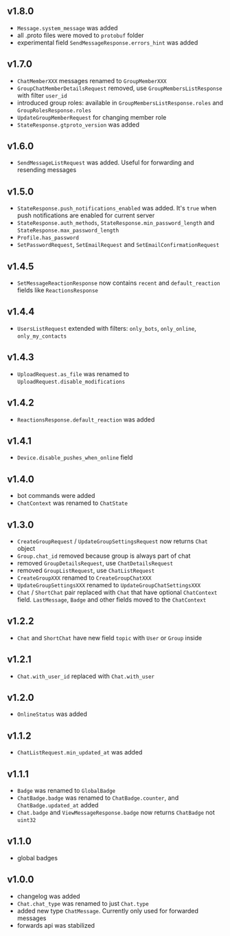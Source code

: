 ## v1.8.0
 - `Message.system_message` was added
 - all .proto files were moved to `protobuf` folder
 - experimental field `SendMessageResponse.errors_hint` was added

## v1.7.0
 - `ChatMemberXXX` messages renamed to `GroupMemberXXX`
 - `GroupChatMemberDetailsRequest` removed, use `GroupMembersListResponse` with filter `user_id`
 -  introduced group roles: available in `GroupMembersListResponse.roles` and `GroupRolesResponse.roles`
 - `UpdateGroupMemberRequest` for changing member role
 - `StateResponse.gtproto_version` was added

## v1.6.0
 - `SendMessageListRequest` was added. Useful for forwarding and resending messages

## v1.5.0
 - `StateResponse.push_notifications_enabled` was added. It's `true` when push notifications are enabled for current server
 - `StateResponse.auth_methods`, `StateResponse.min_password_length` and `StateResponse.max_password_length` 
 - `Profile.has_password` 
 - `SetPasswordRequest`, `SetEmailRequest` and `SetEmailConfirmationRequest`

## v1.4.5
 - `SetMessageReactionResponse` now contains `recent` and `default_reaction` fields like `ReactionsResponse`

## v1.4.4
 - `UsersListRequest` extended with filters: `only_bots`, `only_online`, `only_my_contacts`

## v1.4.3
 - `UploadRequest.as_file` was renamed to `UploadRequest.disable_modifications`

## v1.4.2
 - `ReactionsResponse.default_reaction` was added

## v1.4.1
 - `Device.disable_pushes_when_online` field

## v1.4.0
 - bot commands were added
 - `ChatContext` was renamed to `ChatState`

## v1.3.0
 - `CreateGroupRequest` / `UpdateGroupSettingsRequest` now returns `Chat` object
 - `Group.chat_id` removed because group is always part of chat
 - removed `GroupDetailsRequest`, use `ChatDetailsRequest`
 - removed `GroupListRequest`, use `ChatListRequest`
 - `CreateGroupXXX` renamed to `CreateGroupChatXXX`
 - `UpdateGroupSettingsXXX` renamed to `UpdateGroupChatSettingsXXX`
 - `Chat` / `ShortChat` pair replaced with `Chat` that have optional `ChatContext` field. `LastMessage`, `Badge` and other fields moved to the `ChatContext`

## v1.2.2
 - `Chat` and `ShortChat` have new field `topic` with `User` or `Group` inside 

## v1.2.1
 - `Chat.with_user_id` replaced with `Chat.with_user`

## v1.2.0
 - `OnlineStatus` was added

## v1.1.2
 - `ChatListRequest.min_updated_at` was added

## v1.1.1
 - `Badge` was renamed to `GlobalBadge`
 - `ChatBadge.badge` was renamed to `ChatBadge.counter`, and `ChatBadge.updated_at` added
 - `Chat.badge` and `ViewMessageResponse.badge` now returns `ChatBadge` not `uint32`

## v1.1.0
 - global badges

## v1.0.0
 - changelog was added
 - `Chat.chat_type` was renamed to just `Chat.type`
 - added new type `ChatMessage`. Currently only used for forwarded messages
 - forwards api was stabilized
